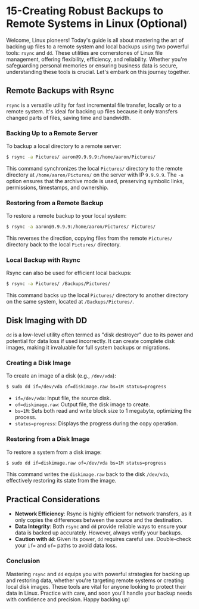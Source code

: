 # 15-Creating Robust Backups to Remote Systems in Linux (Optional)

Welcome, Linux pioneers! Today's guide is all about mastering the art of backing up files to a remote system and local backups using two powerful tools: `rsync` and `dd`. These utilities are cornerstones of Linux file management, offering flexibility, efficiency, and reliability. Whether you're safeguarding personal memories or ensuring business data is secure, understanding these tools is crucial. Let's embark on this journey together.

## Remote Backups with Rsync

`rsync` is a versatile utility for fast incremental file transfer, locally or to a remote system. It's ideal for backing up files because it only transfers changed parts of files, saving time and bandwidth.

### Backing Up to a Remote Server

To backup a local directory to a remote server:

```bash
$ rsync -a Pictures/ aaron@9.9.9.9:/home/aaron/Pictures/
```

This command synchronizes the local `Pictures/` directory to the remote directory at `/home/aaron/Pictures/` on the server with IP `9.9.9.9`. The `-a` option ensures that the archive mode is used, preserving symbolic links, permissions, timestamps, and ownership.

### Restoring from a Remote Backup

To restore a remote backup to your local system:

```bash
$ rsync -a aaron@9.9.9.9:/home/aaron/Pictures/ Pictures/
```

This reverses the direction, copying files from the remote `Pictures/` directory back to the local `Pictures/` directory.

### Local Backup with Rsync

Rsync can also be used for efficient local backups:

```bash
$ rsync -a Pictures/ /Backups/Pictures/
```

This command backs up the local `Pictures/` directory to another directory on the same system, located at `/Backups/Pictures/`.

## Disk Imaging with DD

`dd` is a low-level utility often termed as "disk destroyer" due to its power and potential for data loss if used incorrectly. It can create complete disk images, making it invaluable for full system backups or migrations.

### Creating a Disk Image

To create an image of a disk (e.g., `/dev/vda`):

```bash
$ sudo dd if=/dev/vda of=diskimage.raw bs=1M status=progress
```

- `if=/dev/vda`: Input file, the source disk.
- `of=diskimage.raw`: Output file, the disk image to create.
- `bs=1M`: Sets both read and write block size to 1 megabyte, optimizing the process.
- `status=progress`: Displays the progress during the copy operation.

### Restoring from a Disk Image

To restore a system from a disk image:

```bash
$ sudo dd if=diskimage.raw of=/dev/vda bs=1M status=progress
```

This command writes the `diskimage.raw` back to the disk `/dev/vda`, effectively restoring its state from the image.

## Practical Considerations

- **Network Efficiency**: Rsync is highly efficient for network transfers, as it only copies the differences between the source and the destination.
- **Data Integrity**: Both `rsync` and `dd` provide reliable ways to ensure your data is backed up accurately. However, always verify your backups.
- **Caution with `dd`**: Given its power, `dd` requires careful use. Double-check your `if=` and `of=` paths to avoid data loss.

### Conclusion

Mastering `rsync` and `dd` equips you with powerful strategies for backing up and restoring data, whether you're targeting remote systems or creating local disk images. These tools are vital for anyone looking to protect their data in Linux. Practice with care, and soon you'll handle your backup needs with confidence and precision. Happy backing up!